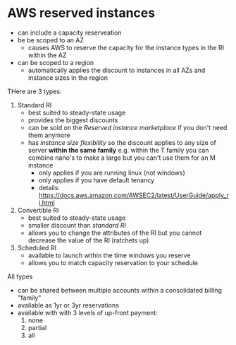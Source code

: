 # AWS reserved instances

* can include a capacity reserveation
* be be scoped to an AZ
    * causes AWS to reserve the capacity for the instance types in the RI within the AZ
* can be scoped to a region
    * automatically applies the discount to instances in all AZs and instance sizes in the region

THere are 3 types:

1. Standard RI
    * best suited to steady-state usage
    * provides the biggest discounts
    * can be sold on the _Reserved instance marketplace_ if you don't need them anymore
    * has _instance size flexibility_ so the discount applies to any size of server **within the same family** e.g. within the T family you can combine nano's to make a large but you can't use them for an M instance
        * only applies if you are running linux (not windows)
        * only applies if you have default tenancy
        * details: https://docs.aws.amazon.com/AWSEC2/latest/UserGuide/apply_ri.html
1. Convertible RI
    * best suited to steady-state usage
    * smaller discount than _standard RI_
    * allows you to change the attributes of the RI but you cannot decrease the value of the RI (ratchets up)
1. Scheduled RI
    * available to launch within the time windows you reserve
    * allows you to match capacity reservation to your schedule

All types

* can be shared between multiple accounts within a consolidated billing "family"
* available as 1yr or 3yr reservations
* available with with 3 levels of up-front payment:
    1. none
    1. partial
    1. all
